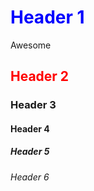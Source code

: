 <!DOCTYPE html>
<html> 
<body>

<h1 style="color:blue;">Header 1</h1>
<p>Awesome</p>

<h2 style="color:red;">Header 2</h2>
<h3>Header 3</h3>
<h4>Header 4</h4>
<h5>Header 5</h5>
<h6>Header 6</h6>



</body>
</html>
